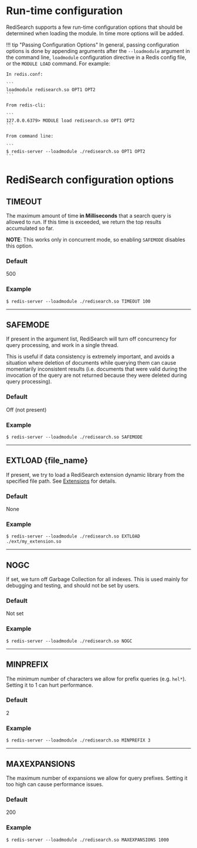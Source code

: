 # Run-time configuration

RediSearch supports a few run-time configuration options that should be determined when loading the module. In time more options will be added. 

!!! tip "Passing Configuration Options"
    In general, passing configuration options is done by appending arguments after the `--loadmodule` argument in the command line, `loadmodule` configuration directive in a Redis config file, or the `MODULE LOAD` command. For example:
    
    In redis.conf:

    ```
    loadmodule redisearch.so OPT1 OPT2
    ```

    From redis-cli:

    ```
    127.0.0.6379> MODULE load redisearch.so OPT1 OPT2
    ```

    From command line:

    ```
    $ redis-server --loadmodule ./redisearch.so OPT1 OPT2
    ```

# RediSearch configuration options

## TIMEOUT

The maximum amount of time **in Milliseconds** that a search query is allowed to run. If this time is exceeded, we return the top results accumulated so far. 

**NOTE**: This works only in concurrent mode, so enabling `SAFEMODE` disables this option.

### Default

500

### Example

```
$ redis-server --loadmodule ./redisearch.so TIMEOUT 100
```

---

## SAFEMODE

If present in the argument list, RediSearch will turn off concurrency for query processing, and work in a single thread.

This is useful if data consistency is extremely important, and avoids a situation where deletion of documents while querying them can cause momentarily inconsistent results (i.e. documents that were valid during the invocation of the query are not returned because they were deleted during query processing).

### Default
Off (not present)

### Example

```
$ redis-server --loadmodule ./redisearch.so SAFEMODE
```

---

## EXTLOAD {file_name}

If present, we try to load a RediSearch extension dynamic library from the specified file path. See [Extensions](/Extensions) for details.

### Default

None

### Example

```
$ redis-server --loadmodule ./redisearch.so EXTLOAD ./ext/my_extension.so
```

---

## NOGC

If set, we turn off Garbage Collection for all indexes. This is used mainly for debugging and testing, and should not be set by users.

### Default

Not set

### Example

```
$ redis-server --loadmodule ./redisearch.so NOGC
```

---

## MINPREFIX

The minimum number of characters we allow for prefix queries (e.g. `hel*`). Setting it to 1 can hurt performance.

### Default

2

### Example

```
$ redis-server --loadmodule ./redisearch.so MINPREFIX 3
```

---

## MAXEXPANSIONS

The maximum number of expansions we allow for query prefixes. Setting it too high can cause performance issues.

### Default

200

### Example

```
$ redis-server --loadmodule ./redisearch.so MAXEXPANSIONS 1000
```
